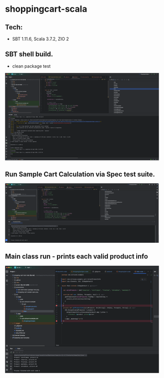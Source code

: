 # shoppingcart-scala

## Tech:
 - SBT 1.11.6, Scala 3.7.2, ZIO 2

## SBT shell build.
 - clean package test
 
![sbt-shell-clean-package-test](screenshots/sbt-shell-clean-package-test.png)

## Run Sample Cart Calculation via Spec test suite.
![shopping-cart-sample-spec](screenshots/shopping-cart-sample-spec.png)

## Main class run - prints each valid product info
![main-list-products-info](screenshots/main-list-products-info.png)
